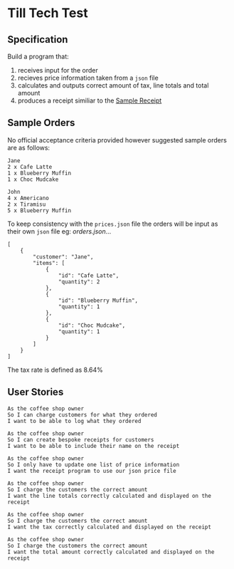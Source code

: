 # Till Tech Test

## Specification

Build a program that:
1. receives input for the order
2. recieves price information taken from a `json` file 
3. calculates and outputs correct amount of tax, line totals and total amount
4. produces a receipt similiar to the [Sample Receipt](images/receipt.jpg)

## Sample Orders

No official acceptance criteria provided however suggested sample orders are as follows:
```
Jane
2 x Cafe Latte
1 x Blueberry Muffin
1 x Choc Mudcake

John
4 x Americano
2 x Tiramisu
5 x Blueberry Muffin
```
To keep consistency with the `prices.json` file the orders will be input as their own `json` file eg:
*orders.json*...
```
[
    {
        "customer": "Jane",
        "items": [
            {
                "id": "Cafe Latte",
                "quantity": 2
            },
            {
                "id": "Blueberry Muffin",
                "quantity": 1 
            },
            {
                "id": "Choc Mudcake",
                "quantity": 1
            }
        ]
    }
]
```
The tax rate is defined as 8.64%

## User Stories
```
As the coffee shop owner
So I can charge customers for what they ordered
I want to be able to log what they ordered

As the coffee shop owner
So I can create bespoke receipts for customers
I want to be able to include their name on the receipt

As the coffee shop owner
So I only have to update one list of price information
I want the receipt program to use our json price file

As the coffee shop owner
So I charge the customers the correct amount
I want the line totals correctly calculated and displayed on the receipt

As the coffee shop owner
So I charge the customers the correct amount
I want the tax correctly calculated and displayed on the receipt

As the coffee shop owner
So I charge the customers the correct amount
I want the total amount correctly calculated and displayed on the receipt
```
